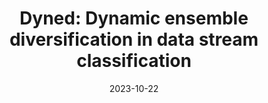 ---
title: "Dyned: Dynamic ensemble diversification in data stream classification"
collection: publications
category: manuscripts
permalink: /publication/DynED
date: 2023-10-22
venue: 'CIKM 2023'
paperurl: 'https://dl.acm.org/doi/abs/10.1145/3583780.3615266'
bibtexurl: 'http://academicpages.github.io/files/bibtex1.bib'
citation: 'Soheil Abadifard, Sepehr Bakhshi, Sanaz Gheibuni, and Fazli Can. 2023. DynED: Dynamic Ensemble Diversification in Data Stream Classification. In Proceedings of the 32nd ACM International Conference on Information and Knowledge Management (CIKM 2023). Association for Computing Machinery, New York, NY, USA, 3707–3711. https://doi.org/10.1145/3583780.3615266'
---